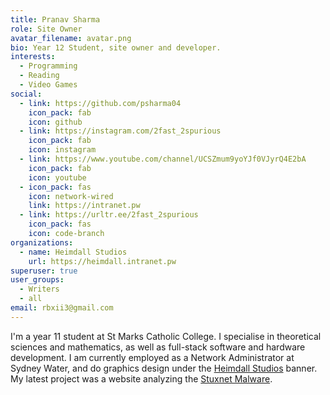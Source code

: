 ```yaml
---
title: Pranav Sharma
role: Site Owner
avatar_filename: avatar.png
bio: Year 12 Student, site owner and developer.
interests:
  - Programming
  - Reading
  - Video Games
social:
  - link: https://github.com/psharma04
    icon_pack: fab
    icon: github
  - link: https://instagram.com/2fast_2spurious
    icon_pack: fab
    icon: instagram
  - link: https://www.youtube.com/channel/UCSZmum9yoYJf0VJyrQ4E2bA
    icon_pack: fab
    icon: youtube
  - icon_pack: fas
    icon: network-wired
    link: https://intranet.pw
  - link: https://urltr.ee/2fast_2spurious
    icon_pack: fas
    icon: code-branch
organizations:
  - name: Heimdall Studios
    url: https://heimdall.intranet.pw
superuser: true
user_groups:
  - Writers
  - all
email: rbxii3@gmail.com
---
```

I'm a year 11 student at St Marks Catholic College. I specialise in theoretical sciences and mathematics, as well as full-stack software and hardware development. I am currently employed as a Network Administrator at Sydney Water, and do graphics design under the [Heimdall Studios](https://heimdall.intranet.pw) banner. My latest project was a website analyzing the [Stuxnet Malware](https://stuxnet.intranet.pw).
